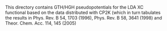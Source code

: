 This directory contains GTH/HGH pseudopotentials for the LDA XC functional
based on the data distributed with CP2K (which in turn tabulates the results in 
Phys. Rev. B 54, 1703 (1996), Phys. Rev. B 58, 3641 (1998) and Theor. Chem. Acc. 114, 145 (2005)
